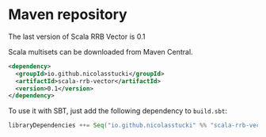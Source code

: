 Maven repository
================

The last version of Scala RRB Vector is 0.1

Scala multisets can be downloaded from Maven Central.
```xml
<dependency>
  <groupId>io.github.nicolasstucki</groupId>
  <artifactId>scala-rrb-vector</artifactId>
  <version>0.1</version>
</dependency>
```


To use it with SBT, just add the following dependency to `build.sbt`:
```scala
libraryDependencies ++= Seq("io.github.nicolasstucki" %% "scala-rrb-vector" % "0.1")
```
